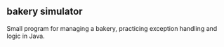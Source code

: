 ## bakery simulator

Small program for managing a bakery, practicing exception handling and logic in Java.